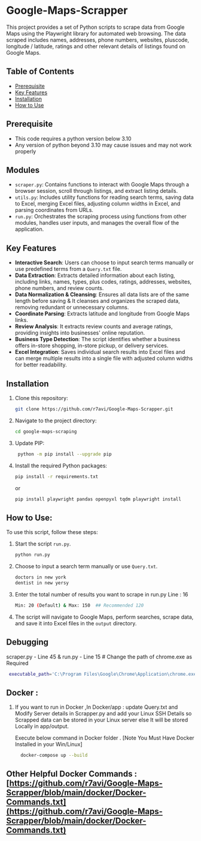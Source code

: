 # Google-Maps-Scrapper
This project provides a set of Python scripts to scrape data from Google Maps using the Playwright library for automated web browsing. The data scraped includes names, addresses, phone numbers, websites, pluscode, longitude / latitude, ratings and other relevant details of listings found on Google Maps.

## Table of Contents

- [Prerequisite](#prerequisite)
- [Key Features](#key-features)
- [Installation](#installation)
- [How to Use](#how-to-use)

## Prerequisite

- This code requires a python version below 3.10 
- Any version of python beyond 3.10 may cause issues and may not work properly

## Modules

- `scraper.py`: Contains functions to interact with Google Maps through a browser session, scroll through listings, and extract listing details.
- `utils.py`: Includes utility functions for reading search terms, saving data to Excel, merging Excel files, adjusting column widths in Excel, and parsing coordinates from URLs.
- `run.py`: Orchestrates the scraping process using functions from other modules, handles user inputs, and manages the overall flow of the application.

## Key Features

- **Interactive Search**: Users can choose to input search terms manually or use predefined terms from a `Query.txt` file.
- **Data Extraction**: Extracts detailed information about each listing, including links, names, types, plus codes, ratings, addresses, websites, phone numbers, and review counts.
- **Data Normalization & Cleansing**: Ensures all data lists are of the same length before saving & It cleanses and organizes the scraped data, removing redundant or unnecessary columns.
- **Coordinate Parsing**: Extracts latitude and longitude from Google Maps links.
- **Review Analysis**: It extracts review counts and average ratings, providing insights into businesses' online reputation.
- **Business Type Detection**: The script identifies whether a business offers in-store shopping, in-store pickup, or delivery services.
- **Excel Integration**: Saves individual search results into Excel files and can merge multiple results into a single file with adjusted column widths for better readability.


## Installation

1. Clone this repository:

   ```bash
   git clone https://github.com/r7avi/Google-Maps-Scrapper.git
2. Navigate to the project directory:
   ```bash
   cd google-maps-scraping
3. Update PIP:
    ```bash
     python -m pip install --upgrade pip

3. Install the required Python packages:
    ```bash
    pip install -r requirements.txt
    ```
    or
    ```bash
    pip install playwright pandas openpyxl tqdm playwright install
    ```

## How to Use:

To use this script, follow these steps:

1. Start the script `run.py`.

    ```bash
    python run.py
    ```
2. Choose to input a search term manually or use `Query.txt`.

   ```bash
   doctors in new york
   dentist in new yersy
    ```
3. Enter the total number of results you want to scrape in run.py Line : 16

   ```bash
   Min: 20 (Default) & Max: 150  ## Recommended 120
    ```
4. The script will navigate to Google Maps, perform searches, scrape data, and save it into Excel files in the `output` directory.


## Debugging

scraper.py - Line 45 & run.py - Line 15 # Change the path of chrome.exe as Required

  ```bash
   executable_path='C:\Program Files\Google\Chrome\Application\chrome.exe' : Make sure you have chrome installed in your system and the path is correct
  ```


## Docker :

1. If you want to run in Docker ,In Docker/app : update Query.txt and Modify Server details in Scrapper.py and add your Linux SSH Details so Scrapped data can be stored in your Linux server else It will be stored Locally in app/output.
    
    Execute below command in Docker folder . [Note You Must Have Docker Installed in your Win/Linux]
   ```bash
     docker-compose up --build
    ```

## Other Helpful Docker Commands : [https://github.com/r7avi/Google-Maps-Scrapper/blob/main/docker/Docker-Commands.txt](https://github.com/r7avi/Google-Maps-Scrapper/blob/main/docker/Docker-Commands.txt)
